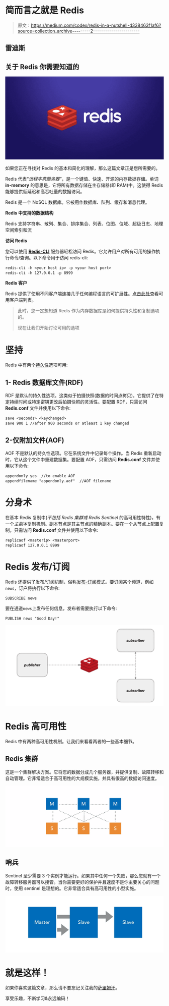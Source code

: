 # 简而言之就是 Redis

> 原文：<https://medium.com/codex/redis-in-a-nutshell-d338463f1af6?source=collection_archive---------2----------------------->

## 雷迪斯

## 关于 Redis 你需要知道的

![](img/f733286b1268a6ca33e7c9acecae8e19.png)

如果您正在寻找对 Redis 的基本和简化的理解，那么这篇文章正是您所需要的。

Redis 代表“*远程字典服务器”*，是一个键值、快速、开源的内存数据存储。单词 **in-memory** 的意思是，它将所有数据存储在主存储器(即 RAM)中。这使得 Redis 能够提供低延迟和高吞吐量的数据访问。

Redis 是一个 NoSQL 数据库。它被用作数据库、队列、缓存和消息代理。

**Redis 中支持的数据结构**

Redis 支持字符串、散列、集合、排序集合、列表、位图、位域、超级日志、地理空间索引和流

**访问 Redis**

您可以使用 [**Redis-CLI**](https://redis.io/docs/manual/cli/) 服务器轻松访问 Redis。它允许用户对所有可用的操作执行命令/查询。以下命令用于访问 redis-cli:

```
redis-cli -h <your host ip> -p <your host port>
redis-cli -h 127.0.0.1 -p 8999
```

**Redis 客户**

Redis 提供了使用不同客户端连接几乎任何编程语言的可扩展性。[点击此处](https://redis.io/docs/clients/)查看可用客户端列表。

> 此时，您一定想知道 Redis 作为内存数据库是如何提供持久性和复制选项的。
> 
> 现在让我们开始讨论可用的选项

# 坚持

Redis 中有两个[持久性](https://redis.io/docs/manual/persistence/)选项可用:

## 1- Redis 数据库文件(RDF)

RDF 是默认的持久性选项。这类似于拍摄快照(数据的时间点拷贝)。它提供了在特定持续时间或特定密钥更改后拍摄快照的灵活性。要配置 RDF，只需访问 **Redis.conf** 文件并使用以下命令:

```
save <seconds> <keychanged>
save 900 1 //after 900 seconds or atleast 1 key changed
```

## 2-仅附加文件(AOF)

AOF 不是默认的持久性选项。它在系统文件中记录每个操作。当 Redis 重新启动时，它从这个文件中重建数据集。要配置 AOF，只需访问 **Redis.conf** 文件并使用以下命令:

```
appendonly yes  //to enable AOF
appendfilename "appendonly.aof"  //AOF filename
```

# 分身术

在基本 Redis 复制中(*不包括 Redis 集群或 Redis Sentinel* 的高可用性特性)，有一个*主副本*复制机制。副本节点是其主节点的精确副本。要在一个从节点上配置复制，只需访问 **Redis.conf** 文件并使用以下命令:

```
replicaof <masterip> <masterport>
replicaof 127.0.0.1 8999
```

# Redis 发布/订阅

Redis 还提供了发布/订阅机制，俗称[发布-订阅模式](https://en.wikipedia.org/wiki/Publish%E2%80%93subscribe_pattern)。要订阅某个频道，例如`news`，订户将执行以下命令:

```
SUBSCRIBE news
```

要在通道`news`上发布任何信息，发布者需要执行以下命令:

```
PUBLISH news "Good Day!"
```

![](img/c4697686833913ccbd470397391ccc90.png)

# Redis 高可用性

Redis 中有两种高可用性机制。让我们来看看两者的一些基本细节。

## Redis 集群

这是一个集群解决方案。它将您的数据分成几个服务器，并提供复制、故障转移和自动管理。它非常适合于高可用性的大规模实施，并具有很高的数据访问速度。

![](img/cc031cb3be504eaa57c1425bd85b2cb1.png)

## 哨兵

Sentinel 至少需要 3 个实例才能运行。如果其中任何一个失败，那么您就有一个故障转移服务器可以接管。当你需要更好的保护并且速度不是你主要关心的问题时，使用 sentinel 是理想的。它非常适合具有高可用性的小型实施。

![](img/303a5aea20d38e9a3a41a5a3a1c6e2a1.png)

# 就是这样！

如果你喜欢这篇文章，那么请不要忘记关注我的[萨里姆汗](/@sarim_khan)。

享受乐趣，不断学习&永远编码！